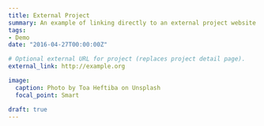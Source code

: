 ```yaml
---
title: External Project
summary: An example of linking directly to an external project website using `external_link`.
tags:
- Demo
date: "2016-04-27T00:00:00Z"

# Optional external URL for project (replaces project detail page).
external_link: http://example.org

image:
  caption: Photo by Toa Heftiba on Unsplash
  focal_point: Smart

draft: true
---
```

